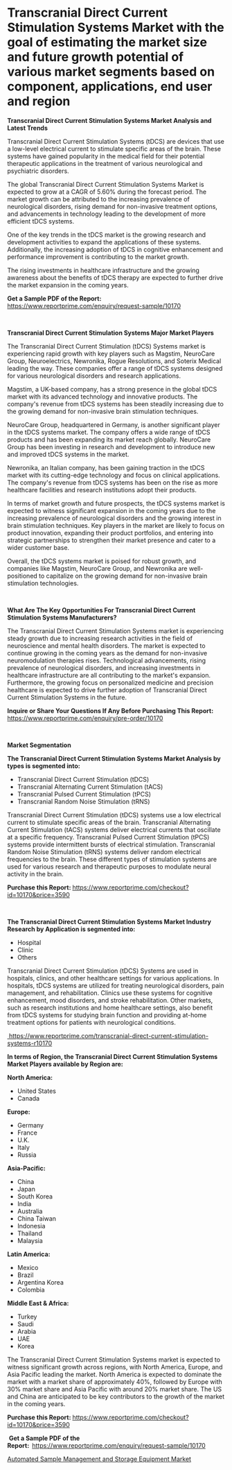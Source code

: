 <p><h1>Transcranial Direct Current Stimulation Systems Market with the goal of estimating the market size and future growth potential of various market segments based on component, applications, end user and region</h1></p><p><strong>Transcranial Direct Current Stimulation Systems Market Analysis and Latest Trends</strong></p>
<p><p>Transcranial Direct Current Stimulation Systems (tDCS) are devices that use a low-level electrical current to stimulate specific areas of the brain. These systems have gained popularity in the medical field for their potential therapeutic applications in the treatment of various neurological and psychiatric disorders.</p><p>The global Transcranial Direct Current Stimulation Systems Market is expected to grow at a CAGR of 5.60% during the forecast period. The market growth can be attributed to the increasing prevalence of neurological disorders, rising demand for non-invasive treatment options, and advancements in technology leading to the development of more efficient tDCS systems.</p><p>One of the key trends in the tDCS market is the growing research and development activities to expand the applications of these systems. Additionally, the increasing adoption of tDCS in cognitive enhancement and performance improvement is contributing to the market growth.</p><p>The rising investments in healthcare infrastructure and the growing awareness about the benefits of tDCS therapy are expected to further drive the market expansion in the coming years.</p></p>
<p><strong>Get a Sample PDF of the Report:&nbsp;</strong> <a href="https://www.reportprime.com/enquiry/request-sample/10170">https://www.reportprime.com/enquiry/request-sample/10170</a></p>
<p>&nbsp;</p>
<p><strong>Transcranial Direct Current Stimulation Systems Major Market Players</strong></p>
<p><p>The Transcranial Direct Current Stimulation (tDCS) Systems market is experiencing rapid growth with key players such as Magstim, NeuroCare Group, Neuroelectrics, Newronika, Rogue Resolutions, and Soterix Medical leading the way. These companies offer a range of tDCS systems designed for various neurological disorders and research applications.</p><p>Magstim, a UK-based company, has a strong presence in the global tDCS market with its advanced technology and innovative products. The company's revenue from tDCS systems has been steadily increasing due to the growing demand for non-invasive brain stimulation techniques.</p><p>NeuroCare Group, headquartered in Germany, is another significant player in the tDCS systems market. The company offers a wide range of tDCS products and has been expanding its market reach globally. NeuroCare Group has been investing in research and development to introduce new and improved tDCS systems in the market.</p><p>Newronika, an Italian company, has been gaining traction in the tDCS market with its cutting-edge technology and focus on clinical applications. The company's revenue from tDCS systems has been on the rise as more healthcare facilities and research institutions adopt their products.</p><p>In terms of market growth and future prospects, the tDCS systems market is expected to witness significant expansion in the coming years due to the increasing prevalence of neurological disorders and the growing interest in brain stimulation techniques. Key players in the market are likely to focus on product innovation, expanding their product portfolios, and entering into strategic partnerships to strengthen their market presence and cater to a wider customer base.</p><p>Overall, the tDCS systems market is poised for robust growth, and companies like Magstim, NeuroCare Group, and Newronika are well-positioned to capitalize on the growing demand for non-invasive brain stimulation technologies.</p></p>
<p>&nbsp;</p>
<p><strong>What Are The Key Opportunities For Transcranial Direct Current Stimulation Systems Manufacturers?</strong></p>
<p><p>The Transcranial Direct Current Stimulation Systems market is experiencing steady growth due to increasing research activities in the field of neuroscience and mental health disorders. The market is expected to continue growing in the coming years as the demand for non-invasive neuromodulation therapies rises. Technological advancements, rising prevalence of neurological disorders, and increasing investments in healthcare infrastructure are all contributing to the market's expansion. Furthermore, the growing focus on personalized medicine and precision healthcare is expected to drive further adoption of Transcranial Direct Current Stimulation Systems in the future.</p></p>
<p><strong>Inquire or Share Your Questions If Any Before Purchasing This Report:</strong> <a href="https://www.reportprime.com/enquiry/pre-order/10170">https://www.reportprime.com/enquiry/pre-order/10170</a></p>
<p>&nbsp;</p>
<p><strong>Market Segmentation</strong></p>
<p><strong>The Transcranial Direct Current Stimulation Systems Market Analysis by types is segmented into:</strong></p>
<p><ul><li>Transcranial Direct Current Stimulation (tDCS)</li><li>Transcranial Alternating Current Stimulation (tACS)</li><li>Transcranial Pulsed Current Stimulation (tPCS)</li><li>Transcranial Random Noise Stimulation (tRNS)</li></ul></p>
<p><p>Transcranial Direct Current Stimulation (tDCS) systems use a low electrical current to stimulate specific areas of the brain. Transcranial Alternating Current Stimulation (tACS) systems deliver electrical currents that oscillate at a specific frequency. Transcranial Pulsed Current Stimulation (tPCS) systems provide intermittent bursts of electrical stimulation. Transcranial Random Noise Stimulation (tRNS) systems deliver random electrical frequencies to the brain. These different types of stimulation systems are used for various research and therapeutic purposes to modulate neural activity in the brain.</p></p>
<p><strong>Purchase this Report:&nbsp;</strong><a href="https://www.reportprime.com/checkout?id=10170&price=3590">https://www.reportprime.com/checkout?id=10170&price=3590</a></p>
<p>&nbsp;</p>
<p><strong>The Transcranial Direct Current Stimulation Systems Market Industry Research by Application is segmented into:</strong></p>
<p><ul><li>Hospital</li><li>Clinic</li><li>Others</li></ul></p>
<p><p>Transcranial Direct Current Stimulation (tDCS) Systems are used in hospitals, clinics, and other healthcare settings for various applications. In hospitals, tDCS systems are utilized for treating neurological disorders, pain management, and rehabilitation. Clinics use these systems for cognitive enhancement, mood disorders, and stroke rehabilitation. Other markets, such as research institutions and home healthcare settings, also benefit from tDCS systems for studying brain function and providing at-home treatment options for patients with neurological conditions.</p></p>
<p><a href="https://www.reportprime.com/transcranial-direct-current-stimulation-systems-r10170">&nbsp;https://www.reportprime.com/transcranial-direct-current-stimulation-systems-r10170</a></p>
<p><strong>In terms of Region, the Transcranial Direct Current Stimulation Systems Market Players available by Region are:</strong></p>
<p>
    <p> <strong> North America: </strong>
        <ul>
            <li>United States</li>
            <li>Canada</li>
        </ul>
        </p> 
    <p> <strong> Europe: </strong>
        <ul>
            <li>Germany</li>
            <li>France</li>
            <li>U.K.</li>
            <li>Italy</li>
            <li>Russia</li>
        </ul>
        </p> 
    <p> <strong> Asia-Pacific: </strong>
        <ul>
            <li>China</li>
            <li>Japan</li>
            <li>South Korea</li>
            <li>India</li>
            <li>Australia</li>
            <li>China Taiwan</li>
            <li>Indonesia</li>
            <li>Thailand</li>
            <li>Malaysia</li>
        </ul>
        </p> 
    <p> <strong> Latin America: </strong>
        <ul>
            <li>Mexico</li>
            <li>Brazil</li>
            <li>Argentina Korea</li>
            <li>Colombia</li>
        </ul>
        </p> 
    <p> <strong> Middle East & Africa: </strong>
        <ul>
            <li>Turkey</li>
            <li>Saudi</li>
            <li>Arabia</li>
            <li>UAE</li>
            <li>Korea</li>
        </ul>
    </p>
    </p>
<p><p>The Transcranial Direct Current Stimulation Systems market is expected to witness significant growth across regions, with North America, Europe, and Asia Pacific leading the market. North America is expected to dominate the market with a market share of approximately 40%, followed by Europe with 30% market share and Asia Pacific with around 20% market share. The US and China are anticipated to be key contributors to the growth of the market in the coming years.</p></p>
<p><strong>Purchase this Report: </strong><a href="https://www.reportprime.com/checkout?id=10170&price=3590">https://www.reportprime.com/checkout?id=10170&price=3590</a></p>
<p>&nbsp;<strong>Get a Sample PDF of the Report:&nbsp;&nbsp;</strong><a href="https://www.reportprime.com/enquiry/request-sample/10170">https://www.reportprime.com/enquiry/request-sample/10170</a></p>
<p><strong></strong></p>
<p><p><a href="https://github.com/faisalayoob601/Market-Research-Report-List-2/blob/main/automated-sample-management-and-storage-equipment-market.md">Automated Sample Management and Storage Equipment Market</a></p></p>
